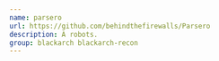 ```yaml
---
name: parsero
url: https://github.com/behindthefirewalls/Parsero
description: A robots.
group: blackarch blackarch-recon
---
```

